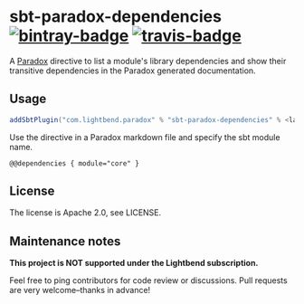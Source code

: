# sbt-paradox-dependencies [![bintray-badge][]][bintray] [![travis-badge][]][travis]

A [Paradox](https://github.com/lightbend/paradox/) directive to list a module's library dependencies and show their transitive dependencies in the Paradox generated documentation. 

## Usage

```scala
addSbtPlugin("com.lightbend.paradox" % "sbt-paradox-dependencies" % <latest>)
```

Use the directive in a Paradox markdown file and specify the sbt module name.
```
@@dependencies { module="core" }
```

## License

The license is Apache 2.0, see LICENSE.

## Maintenance notes

**This project is NOT supported under the Lightbend subscription.**

Feel free to ping contributors for code review or discussions. Pull requests are very welcome–thanks in advance!

[bintray]:               https://bintray.com/sbt/sbt-plugin-releases/sbt-paradox-dependencies
[bintray-badge]:         https://api.bintray.com/packages/sbt/sbt-plugin-releases/sbt-paradox-dependencies/images/download.svg
[travis]:                https://travis-ci.org/lightbend/sbt-paradox-dependencies
[travis-badge]:          https://travis-ci.org/lightbend/sbt-paradox-dependencies.svg?branch=master

